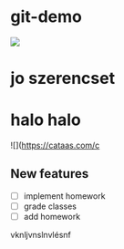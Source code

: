 # git-demo


![](https://cataas.com/c)

# jo szerencset

# halo halo

![](<https://cataas.com/c>

## New features

- [ ] implement homework
- [ ] grade classes
- [ ] add homework

vknljvnslnvlésnf

